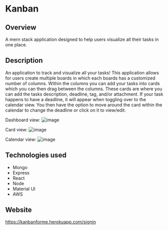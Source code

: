 # Kanban

## Overview

A mern stack application designed to help users visualize all their tasks in one place.

## Description

An application to track and visualize all your tasks! This application allows for users create multiple boards in which each boards has a customized number of columns. Within the columns you can add your tasks into cards which you can then drag between the columns. These cards are where you can add the tasks description, deadline, tag, and/or attachment. If your task happens to have a deadline, it will appear when toggling over to the calendar view. You then have the option to move around the card within the calendar to change the deadline or click on it to view/edit.

Dashboard view:
![image](https://user-images.githubusercontent.com/37638884/77557696-6f4ec280-6e90-11ea-9608-e221f26d7d66.png)

Card view:
![image](https://user-images.githubusercontent.com/37638884/77557549-43cbd800-6e90-11ea-9c54-b40b9a51896d.png)

Calendar view:
![image](https://user-images.githubusercontent.com/37638884/77557720-77a6fd80-6e90-11ea-9a83-5a08d99a04fe.png)


## Technologies used

* Mongo
* Express
* React
* Node
* Material UI
* AWS

## Website

https://kanbanforme.herokuapp.com/signin
